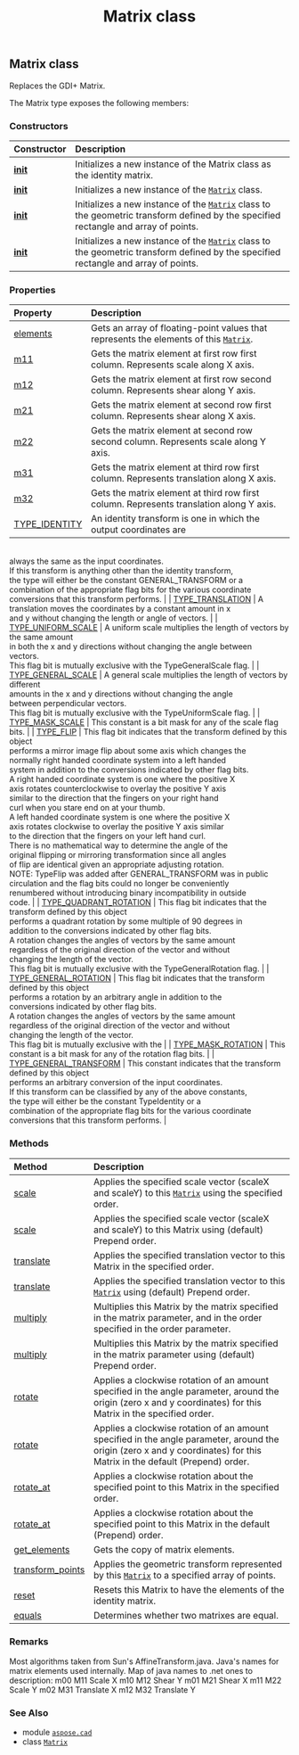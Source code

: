 ﻿---
title: Matrix class
second_title: Aspose.CAD for Python via .NET API References
description: 
type: docs
weight: 350
url: /python-net/aspose.cad/matrix/
is_root: false
---

## Matrix class

Replaces the GDI+ Matrix.



The Matrix type exposes the following members:

### Constructors
| Constructor | Description |
| :- | :- |
| [__init__](/cad/python-net/aspose.cad/matrix/__init__/#) | Initializes a new instance of the Matrix class as the identity matrix. |
| [__init__](/cad/python-net/aspose.cad/matrix/__init__/#float-float-float-float-float-float) | Initializes a new instance of the [`Matrix`](/cad/python-net/aspose.cad/matrix) class. |
| [__init__](/cad/python-net/aspose.cad/matrix/__init__/#aspose.cad.RectangleF-list) | Initializes a new instance of the [`Matrix`](/cad/python-net/aspose.cad/matrix) class to the geometric transform defined by the specified rectangle and array of points. |
| [__init__](/cad/python-net/aspose.cad/matrix/__init__/#aspose.cad.Rectangle-list) | Initializes a new instance of the [`Matrix`](/cad/python-net/aspose.cad/matrix) class to the geometric transform defined by the specified rectangle and array of points. |


### Properties
| Property | Description |
| :- | :- |
| [elements](/cad/python-net/aspose.cad/matrix/elements) | Gets an array of floating-point values that represents the elements of this [`Matrix`](/cad/python-net/aspose.cad/matrix). |
| [m11](/cad/python-net/aspose.cad/matrix/m11) | Gets the matrix element at first row first column. Represents scale along X axis. |
| [m12](/cad/python-net/aspose.cad/matrix/m12) | Gets the matrix element at first row second column. Represents shear along Y axis. |
| [m21](/cad/python-net/aspose.cad/matrix/m21) | Gets the matrix element at second row first column. Represents shear along X axis. |
| [m22](/cad/python-net/aspose.cad/matrix/m22) | Gets the matrix element at second row second column. Represents scale along Y axis. |
| [m31](/cad/python-net/aspose.cad/matrix/m31) | Gets the matrix element at third row first column. Represents translation along X axis. |
| [m32](/cad/python-net/aspose.cad/matrix/m32) | Gets the matrix element at third row first column. Represents translation along Y axis. |
| [TYPE_IDENTITY](/cad/python-net/aspose.cad/matrix/type_identity) | An identity transform is one in which the output coordinates are<br/>always the same as the input coordinates.<br/>If this transform is anything other than the identity transform,<br/>the type will either be the constant GENERAL_TRANSFORM or a<br/>combination of the appropriate flag bits for the various coordinate<br/>conversions that this transform performs. |
| [TYPE_TRANSLATION](/cad/python-net/aspose.cad/matrix/type_translation) | A translation moves the coordinates by a constant amount in x<br/>and y without changing the length or angle of vectors. |
| [TYPE_UNIFORM_SCALE](/cad/python-net/aspose.cad/matrix/type_uniform_scale) | A uniform scale multiplies the length of vectors by the same amount<br/>in both the x and y directions without changing the angle between<br/>vectors.<br/>This flag bit is mutually exclusive with the TypeGeneralScale flag. |
| [TYPE_GENERAL_SCALE](/cad/python-net/aspose.cad/matrix/type_general_scale) | A general scale multiplies the length of vectors by different<br/>amounts in the x and y directions without changing the angle<br/>between perpendicular vectors.<br/>This flag bit is mutually exclusive with the TypeUniformScale flag. |
| [TYPE_MASK_SCALE](/cad/python-net/aspose.cad/matrix/type_mask_scale) | This constant is a bit mask for any of the scale flag bits. |
| [TYPE_FLIP](/cad/python-net/aspose.cad/matrix/type_flip) | This flag bit indicates that the transform defined by this object<br/>performs a mirror image flip about some axis which changes the<br/>normally right handed coordinate system into a left handed<br/>system in addition to the conversions indicated by other flag bits.<br/>A right handed coordinate system is one where the positive X<br/>axis rotates counterclockwise to overlay the positive Y axis<br/>similar to the direction that the fingers on your right hand<br/>curl when you stare end on at your thumb.<br/>A left handed coordinate system is one where the positive X<br/>axis rotates clockwise to overlay the positive Y axis similar<br/>to the direction that the fingers on your left hand curl.<br/>There is no mathematical way to determine the angle of the<br/>original flipping or mirroring transformation since all angles<br/>of flip are identical given an appropriate adjusting rotation.<br/>NOTE: TypeFlip was added after GENERAL_TRANSFORM was in public<br/>circulation and the flag bits could no longer be conveniently<br/>renumbered without introducing binary incompatibility in outside<br/>code. |
| [TYPE_QUADRANT_ROTATION](/cad/python-net/aspose.cad/matrix/type_quadrant_rotation) | This flag bit indicates that the transform defined by this object<br/>performs a quadrant rotation by some multiple of 90 degrees in<br/>addition to the conversions indicated by other flag bits.<br/>A rotation changes the angles of vectors by the same amount<br/>regardless of the original direction of the vector and without<br/>changing the length of the vector.<br/>This flag bit is mutually exclusive with the TypeGeneralRotation flag. |
| [TYPE_GENERAL_ROTATION](/cad/python-net/aspose.cad/matrix/type_general_rotation) | This flag bit indicates that the transform defined by this object<br/>performs a rotation by an arbitrary angle in addition to the<br/>conversions indicated by other flag bits.<br/>A rotation changes the angles of vectors by the same amount<br/>regardless of the original direction of the vector and without<br/>changing the length of the vector.<br/>This flag bit is mutually exclusive with the |
| [TYPE_MASK_ROTATION](/cad/python-net/aspose.cad/matrix/type_mask_rotation) | This constant is a bit mask for any of the rotation flag bits. |
| [TYPE_GENERAL_TRANSFORM](/cad/python-net/aspose.cad/matrix/type_general_transform) | This constant indicates that the transform defined by this object<br/>performs an arbitrary conversion of the input coordinates.<br/>If this transform can be classified by any of the above constants,<br/>the type will either be the constant TypeIdentity or a<br/>combination of the appropriate flag bits for the various coordinate<br/>conversions that this transform performs. |


### Methods
| Method | Description |
| :- | :- |
| [scale](/cad/python-net/aspose.cad/matrix/scale/#float-float-aspose.cad.MatrixOrder) | Applies the specified scale vector (scaleX and scaleY) to this [`Matrix`](/cad/python-net/aspose.cad/matrix) using the specified order. |
| [scale](/cad/python-net/aspose.cad/matrix/scale/#float-float) | Applies the specified scale vector (scaleX and scaleY) to this Matrix using (default) Prepend order. |
| [translate](/cad/python-net/aspose.cad/matrix/translate/#float-float-aspose.cad.MatrixOrder) | Applies the specified translation vector to this Matrix in the specified order. |
| [translate](/cad/python-net/aspose.cad/matrix/translate/#float-float) | Applies the specified translation vector to this [`Matrix`](/cad/python-net/aspose.cad/matrix) using (default) Prepend order. |
| [multiply](/cad/python-net/aspose.cad/matrix/multiply/#aspose.cad.Matrix-aspose.cad.MatrixOrder) | Multiplies this Matrix by the matrix specified in the matrix parameter, and in the order specified in the order parameter. |
| [multiply](/cad/python-net/aspose.cad/matrix/multiply/#aspose.cad.Matrix) | Multiplies this Matrix by the matrix specified in the matrix parameter using (default) Prepend order. |
| [rotate](/cad/python-net/aspose.cad/matrix/rotate/#float-aspose.cad.MatrixOrder) | Applies a clockwise rotation of an amount specified in the angle parameter, around the origin (zero x and y coordinates) for this Matrix in the specified order. |
| [rotate](/cad/python-net/aspose.cad/matrix/rotate/#float) | Applies a clockwise rotation of an amount specified in the angle parameter, around the origin (zero x and y coordinates) for this Matrix in the default (Prepend) order. |
| [rotate_at](/cad/python-net/aspose.cad/matrix/rotate_at/#float-aspose.cad.PointF-aspose.cad.MatrixOrder) | Applies a clockwise rotation about the specified point to this Matrix in the specified order. |
| [rotate_at](/cad/python-net/aspose.cad/matrix/rotate_at/#float-aspose.cad.PointF) | Applies a clockwise rotation about the specified point to this Matrix in the default (Prepend) order. |
| [get_elements](/cad/python-net/aspose.cad/matrix/get_elements/#) | Gets the copy of matrix elements. |
| [transform_points](/cad/python-net/aspose.cad/matrix/transform_points/#list) | Applies the geometric transform represented by this [`Matrix`](/cad/python-net/aspose.cad/matrix) to a specified array of points. |
| [reset](/cad/python-net/aspose.cad/matrix/reset/#) | Resets this Matrix to have the elements of the identity matrix. |
| [equals](/cad/python-net/aspose.cad/matrix/equals/#aspose.cad.Matrix-aspose.cad.Matrix) | Determines whether two matrixes are equal. |



### Remarks 


Most algorithms taken from Sun's AffineTransform.java.
Java's names for matrix elements used internally.
Map of java names to .net ones to description:
m00     M11     Scale X
m10     M12     Shear Y
m01     M21     Shear X
m11     M22     Scale Y
m02     M31     Translate X
m12     M32     Translate Y

### See Also
* module [`aspose.cad`](..)
* class [`Matrix`](/cad/python-net/aspose.cad/matrix)
